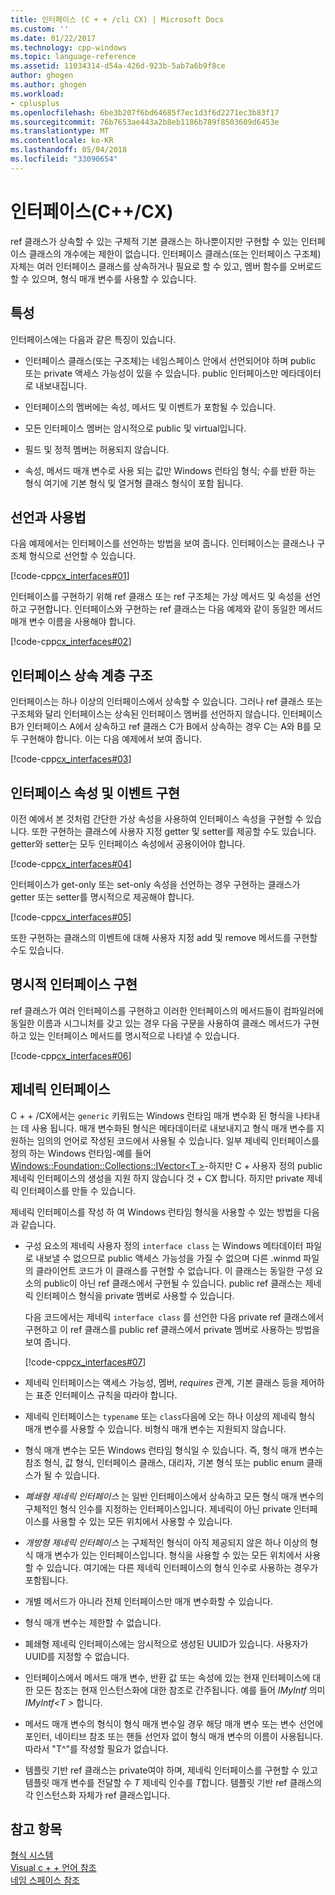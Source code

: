 ```yaml
---
title: 인터페이스 (C + + /cli CX) | Microsoft Docs
ms.custom: ''
ms.date: 01/22/2017
ms.technology: cpp-windows
ms.topic: language-reference
ms.assetid: 11034314-d54a-426d-923b-5ab7a6b9f8ce
author: ghogen
ms.author: ghogen
ms.workload:
- cplusplus
ms.openlocfilehash: 6be3b207f6bd64685f7ec1d3f6d2271ec3b83f17
ms.sourcegitcommit: 76b7653ae443a2b8eb1186b789f8503609d6453e
ms.translationtype: MT
ms.contentlocale: ko-KR
ms.lasthandoff: 05/04/2018
ms.locfileid: "33090654"
---
```

# <a name="interfaces-ccx"></a>인터페이스(C++/CX)
ref 클래스가 상속할 수 있는 구체적 기본 클래스는 하나뿐이지만 구현할 수 있는 인터페이스 클래스의 개수에는 제한이 없습니다. 인터페이스 클래스(또는 인터페이스 구조체) 자체는 여러 인터페이스 클래스를 상속하거나 필요로 할 수 있고, 멤버 함수를 오버로드할 수 있으며, 형식 매개 변수를 사용할 수 있습니다.  
  
## <a name="characteristics"></a>특성  
 인터페이스에는 다음과 같은 특징이 있습니다.  
  
-   인터페이스 클래스(또는 구조체)는 네임스페이스 안에서 선언되어야 하며 public 또는 private 액세스 가능성이 있을 수 있습니다. public 인터페이스만 메타데이터로 내보내집니다.  
  
-   인터페이스의 멤버에는 속성, 메서드 및 이벤트가 포함될 수 있습니다.  
  
-   모든 인터페이스 멤버는 암시적으로 public 및 virtual입니다.  
  
-   필드 및 정적 멤버는 허용되지 않습니다.  
  
-   속성, 메서드 매개 변수로 사용 되는 값만 Windows 런타임 형식; 수를 반환 하는 형식 여기에 기본 형식 및 열거형 클래스 형식이 포함 됩니다.  
  
## <a name="declaration-and-usage"></a>선언과 사용법  
 다음 예제에서는 인터페이스를 선언하는 방법을 보여 줍니다. 인터페이스는 클래스나 구조체 형식으로 선언할 수 있습니다.  
  
 [!code-cpp[cx_interfaces#01](../cppcx/codesnippet/CPP/interfacestest/class1.h#01)]  
  
 인터페이스를 구현하기 위해 ref 클래스 또는 ref 구조체는 가상 메서드 및 속성을 선언하고 구현합니다. 인터페이스와 구현하는 ref 클래스는 다음 예제와 같이 동일한 메서드 매개 변수 이름을 사용해야 합니다.  
  
 [!code-cpp[cx_interfaces#02](../cppcx/codesnippet/CPP/interfacestest/class1.h#02)]  
  
## <a name="interface-inheritance-hierarchies"></a>인터페이스 상속 계층 구조  
 인터페이스는 하나 이상의 인터페이스에서 상속할 수 있습니다. 그러나 ref 클래스 또는 구조체와 달리 인터페이스는 상속된 인터페이스 멤버를 선언하지 않습니다. 인터페이스 B가 인터페이스 A에서 상속하고 ref 클래스 C가 B에서 상속하는 경우 C는 A와 B를 모두 구현해야 합니다. 이는 다음 예제에서 보여 줍니다.  
  
 [!code-cpp[cx_interfaces#03](../cppcx/codesnippet/CPP/interfacestest/class1.h#03)]  
  
## <a name="implementing-interface-properties-and-events"></a>인터페이스 속성 및 이벤트 구현  
 이전 예에서 본 것처럼 간단한 가상 속성을 사용하여 인터페이스 속성을 구현할 수 있습니다. 또한 구현하는 클래스에 사용자 지정 getter 및 setter를 제공할 수도 있습니다.  getter와 setter는 모두 인터페이스 속성에서 공용이어야 합니다.  
  
 [!code-cpp[cx_interfaces#04](../cppcx/codesnippet/CPP/interfacestest/class1.h#04)]  
  
 인터페이스가 get-only 또는 set-only 속성을 선언하는 경우 구현하는 클래스가 getter 또는 setter를 명시적으로 제공해야 합니다.  
  
 [!code-cpp[cx_interfaces#05](../cppcx/codesnippet/CPP/interfacestest/class1.h#05)]  
  
 또한 구현하는 클래스의 이벤트에 대해 사용자 지정 add 및 remove 메서드를 구현할 수도 있습니다.  
  
## <a name="explicit-interface-implementation"></a>명시적 인터페이스 구현  
 ref 클래스가 여러 인터페이스를 구현하고 이러한 인터페이스의 메서드들이 컴파일러에 동일한 이름과 시그니처를 갖고 있는 경우 다음 구문을 사용하여 클래스 메서드가 구현하고 있는 인터페이스 메서드를 명시적으로 나타낼 수 있습니다.  
  
 [!code-cpp[cx_interfaces#06](../cppcx/codesnippet/CPP/interfacestest/class1.h#06)]  
  
## <a name="generic-interfaces"></a>제네릭 인터페이스  
 C + + /CX에서는 `generic` 키워드는 Windows 런타임 매개 변수화 된 형식을 나타내는 데 사용 됩니다. 매개 변수화된 형식은 메타데이터로 내보내지고 형식 매개 변수를 지원하는 임의의 언어로 작성된 코드에서 사용될 수 있습니다. 일부 제네릭 인터페이스를 정의 하는 Windows 런타임-예를 들어 [Windows::Foundation::Collections::IVector\<T >](Windows::Foundation::Collections::IVector)-하지만 C + 사용자 정의 public 제네릭 인터페이스의 생성을 지원 하지 않습니다 것 + CX 합니다. 하지만 private 제네릭 인터페이스를 만들 수 있습니다.  
  
 제네릭 인터페이스를 작성 하 여 Windows 런타임 형식을 사용할 수 있는 방법을 다음과 같습니다.  
  
-   구성 요소의 제네릭 사용자 정의 `interface class` 는 Windows 메타데이터 파일로 내보낼 수 없으므로 public 액세스 가능성을 가질 수 없으며 다른 .winmd 파일의 클라이언트 코드가 이 클래스를 구현할 수 없습니다. 이 클래스는 동일한 구성 요소의 public이 아닌 ref 클래스에서 구현될 수 있습니다. public ref 클래스는 제네릭 인터페이스 형식을 private 멤버로 사용할 수 있습니다.  
  
     다음 코드에서는 제네릭 `interface class` 를 선언한 다음 private ref 클래스에서 구현하고 이 ref 클래스를 public ref 클래스에서 private 멤버로 사용하는 방법을 보여 줍니다.  
  
     [!code-cpp[cx_interfaces#07](../cppcx/codesnippet/CPP/interfacestest/class1.h#07)]  
  
-   제네릭 인터페이스는 액세스 가능성, 멤버, *requires* 관계, 기본 클래스 등을 제어하는 표준 인터페이스 규칙을 따라야 합니다.  
  
-   제네릭 인터페이스는 `typename` 또는 `class`다음에 오는 하나 이상의 제네릭 형식 매개 변수를 사용할 수 있습니다. 비형식 매개 변수는 지원되지 않습니다.  
  
-   형식 매개 변수는 모든 Windows 런타임 형식일 수 있습니다. 즉, 형식 매개 변수는 참조 형식, 값 형식, 인터페이스 클래스, 대리자, 기본 형식 또는 public enum 클래스가 될 수 있습니다.  
  
-   *폐쇄형 제네릭 인터페이스* 는 일반 인터페이스에서 상속하고 모든 형식 매개 변수의 구체적인 형식 인수를 지정하는 인터페이스입니다. 제네릭이 아닌 private 인터페이스를 사용할 수 있는 모든 위치에서 사용할 수 있습니다.  
  
-   *개방형 제네릭 인터페이스* 는 구체적인 형식이 아직 제공되지 않은 하나 이상의 형식 매개 변수가 있는 인터페이스입니다. 형식을 사용할 수 있는 모든 위치에서 사용할 수 있습니다. 여기에는 다른 제네릭 인터페이스의 형식 인수로 사용하는 경우가 포함됩니다.  
  
-   개별 메서드가 아니라 전체 인터페이스만 매개 변수화할 수 있습니다.  
  
-   형식 매개 변수는 제한할 수 없습니다.  
  
-   폐쇄형 제네릭 인터페이스에는 암시적으로 생성된 UUID가 있습니다. 사용자가 UUID를 지정할 수 없습니다.  
  
-   인터페이스에서 메서드 매개 변수, 반환 값 또는 속성에 있는 현재 인터페이스에 대한 모든 참조는 현재 인스턴스화에 대한 참조로 간주됩니다. 예를 들어 *IMyIntf* 의미 *IMyIntf\<T >* 합니다.  
  
-   메서드 매개 변수의 형식이 형식 매개 변수일 경우 해당 매개 변수 또는 변수 선언에 포인터, 네이티브 참조 또는 핸들 선언자 없이 형식 매개 변수의 이름이 사용됩니다. 따라서 "T^"를 작성할 필요가 없습니다.  
  
-   템플릿 기반 ref 클래스는 private여야 하며, 제네릭 인터페이스를 구현할 수 있고 템플릿 매개 변수를 전달할 수 *T* 제네릭 인수를 *T*합니다. 템플릿 기반 ref 클래스의 각 인스턴스화 자체가 ref 클래스입니다.  
  
## <a name="see-also"></a>참고 항목  
 [형식 시스템](../cppcx/type-system-c-cx.md)   
 [Visual c + + 언어 참조](../cppcx/visual-c-language-reference-c-cx.md)   
 [네임 스페이스 참조](../cppcx/namespaces-reference-c-cx.md)